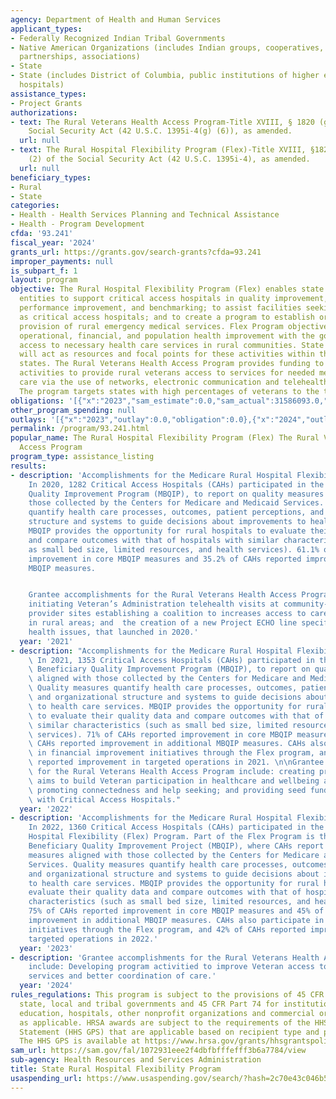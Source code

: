 ```yaml
---
agency: Department of Health and Human Services
applicant_types:
- Federally Recognized Indian Tribal Governments
- Native American Organizations (includes Indian groups, cooperatives, corporations,
  partnerships, associations)
- State
- State (includes District of Columbia, public institutions of higher education and
  hospitals)
assistance_types:
- Project Grants
authorizations:
- text: The Rural Veterans Health Access Program-Title XVIII, § 1820 (g) (6) of the
    Social Security Act (42 U.S.C. 1395i-4(g) (6)), as amended.
  url: null
- text: The Rural Hospital Flexibility Program (Flex)-Title XVIII, §1820(g) (1) and
    (2) of the Social Security Act (42 U.S.C. 1395i-4), as amended.
  url: null
beneficiary_types:
- Rural
- State
categories:
- Health - Health Services Planning and Technical Assistance
- Health - Program Development
cfda: '93.241'
fiscal_year: '2024'
grants_url: https://grants.gov/search-grants?cfda=93.241
improper_payments: null
is_subpart_f: 1
layout: program
objective: The Rural Hospital Flexibility Program (Flex) enables state designated
  entities to support critical access hospitals in quality improvement, quality reporting,
  performance improvement, and benchmarking; to assist facilities seeking designation
  as critical access hospitals; and to create a program to establish or expand the
  provision of rural emergency medical services. Flex Program objectives include quality,
  operational, financial, and population health improvement with the goal of supporting
  access to necessary health care services in rural communities. State Flex programs
  will act as resources and focal points for these activities within their respective
  states. The Rural Veterans Health Access Program provides funding to states to coordinate
  activities to provide rural veterans access to services for needed mental health
  care via the use of networks, electronic communication and telehealth networks.
  The program targets states with high percentages of veterans to the total population.
obligations: '[{"x":"2023","sam_estimate":0.0,"sam_actual":31586093.0,"usa_spending_actual":5000000.0},{"x":"2024","sam_estimate":0.0,"sam_actual":31587712.0,"usa_spending_actual":41478924.16},{"x":"2025","sam_estimate":0.0,"sam_actual":31294009.0,"usa_spending_actual":-55014.27}]'
other_program_spending: null
outlays: '[{"x":"2023","outlay":0.0,"obligation":0.0},{"x":"2024","outlay":10333553.36,"obligation":2985251.89},{"x":"2025","outlay":0.0,"obligation":0.0}]'
permalink: /program/93.241.html
popular_name: The Rural Hospital Flexibility Program (Flex) The Rural Veterans Health
  Access Program
program_type: assistance_listing
results:
- description: 'Accomplishments for the Medicare Rural Hospital Flexibility Program:
    In 2020, 1282 Critical Access Hospitals (CAHs) participated in the Medicare Beneficiary
    Quality Improvement Program (MBQIP), to report on quality measures aligned with
    those collected by the Centers for Medicare and Medicaid Services. Quality measures
    quantify health care processes, outcomes, patient perceptions, and organizational
    structure and systems to guide decisions about improvements to health care services.
    MBQIP provides the opportunity for rural hospitals to evaluate their quality data
    and compare outcomes with that of hospitals with similar characteristics (such
    as small bed size, limited resources, and health services). 61.1% of CAHs reported
    improvement in core MBQIP measures and 35.2% of CAHs reported improvement in additional
    MBQIP measures.


    Grantee accomplishments for the Rural Veterans Health Access Program include:
    initiating Veteran’s Administration telehealth visits at community-based healthcare
    provider sites establishing a coalition to increases access to care for veterans
    in rural areas; and  the creation of a new Project ECHO line specific for veteran-related
    health issues, that launched in 2020.'
  year: '2021'
- description: "Accomplishments for the Medicare Rural Hospital Flexibility Program:\
    \ In 2021, 1353 Critical Access Hospitals (CAHs) participated in the Medicare\
    \ Beneficiary Quality Improvement Program (MBQIP), to report on quality measures\
    \ aligned with those collected by the Centers for Medicare and Medicaid Services.\
    \ Quality measures quantify health care processes, outcomes, patient perceptions,\
    \ and organizational structure and systems to guide decisions about improvements\
    \ to health care services. MBQIP provides the opportunity for rural hospitals\
    \ to evaluate their quality data and compare outcomes with that of hospitals with\
    \ similar characteristics (such as small bed size, limited resources, and health\
    \ services). 71% of CAHs reported improvement in core MBQIP measures and 55% of\
    \ CAHs reported improvement in additional MBQIP measures. CAHs also participate\
    \ in financial improvement initiatives through the Flex program, and 54% of CAHs\
    \ reported improvement in targeted operations in 2021. \n\nGrantee accomplishments\
    \ for the Rural Veterans Health Access Program include: creating programs that\
    \ aims to build Veteran participation in healthcare and wellbeing activities by\
    \ promoting connectedness and help seeking; and providing seed funding to organizations\
    \ with Critical Access Hospitals."
  year: '2022'
- description: 'Accomplishments for the Medicare Rural Hospital Flexibility Program:
    In 2022, 1360 Critical Access Hospitals (CAHs) participated in the Medicare Rural
    Hospital Flexibility (Flex) Program. Part of the Flex Program is the Medicare
    Beneficiary Quality Improvement Project (MBQIP), where CAHs report on quality
    measures aligned with those collected by the Centers for Medicare and Medicaid
    Services. Quality measures quantify health care processes, outcomes, patient perceptions,
    and organizational structure and systems to guide decisions about improvements
    to health care services. MBQIP provides the opportunity for rural hospitals to
    evaluate their quality data and compare outcomes with that of hospitals with similar
    characteristics (such as small bed size, limited resources, and health services).
    75% of CAHs reported improvement in core MBQIP measures and 45% of CAHs reported
    improvement in additional MBQIP measures. CAHs also participate in financial improvement
    initiatives through the Flex program, and 42% of CAHs reported improvement in
    targeted operations in 2022.'
  year: '2023'
- description: 'Grantee accomplishments for the Rural Veterans Health Access Program
    include: Developing program activitied to improve Veteran access to healthcare
    services and better coordination of care.'
  year: '2024'
rules_regulations: This program is subject to the provisions of 45 CFR Part 92 for
  state, local and tribal governments and 45 CFR Part 74 for institutions of higher
  education, hospitals, other nonprofit organizations and commercial organizations,
  as applicable. HRSA awards are subject to the requirements of the HHS Grants Policy
  Statement (HHS GPS) that are applicable based on recipient type and purpose of award.
  The HHS GPS is available at https://www.hrsa.gov/grants/hhsgrantspolicy.pdf.
sam_url: https://sam.gov/fal/1072931eee2f4dbfbfffefff3b6a7784/view
sub-agency: Health Resources and Services Administration
title: State Rural Hospital Flexibility Program
usaspending_url: https://www.usaspending.gov/search/?hash=2c70e43c046b5c693702200c993f4f3d
---
```

